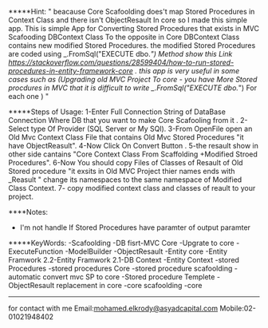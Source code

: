 *****Hint:
"
 beacause Core Scafoolding does't map Stored Procedures in Context Class and there isn't ObjectResault In core   so I made this simple app.
 This is simple App for Converting  Stored Procedures  that exists in MVC Scafooding  DBContext Class To the opposite in Core DBContext Class contains new  modified Stored Procedures.
 the modified Stored Procedures  are coded using _.FromSql("EXECUTE dbo.*") Method show this Link https://stackoverflow.com/questions/28599404/how-to-run-stored-procedures-in-entity-framework-core  .
 this app is very useful in some cases  such as  (Upgrading old MVC Project To core -  you have More  Stored procdures in MVC that it is  difficult to write  _.FromSql("EXECUTE dbo.*") For each one   )
"

*****Steps of Usage:
1-Enter Full Connection String of  DataBase Connection Where DB that you want to make Core Scafooling from it .
2-Select type Of Provider (SQL Server or My SQl).
3-From OpenFile open an Old Mvc Context Class File that contains  Old Mvc Stored Procedures "it have ObjectReasult".
4-Now Click On Convert Button .
5-the resault show in other side cantains "Core Context Class From Scaffolding +Modified Stroed Procedures".
6-Now You should copy Files of  Classes of Resault of Old Stored procedure "it exsits in Old MVC Project  thier names ends with _Reasult "  change its namespaces to the same namespace of Modified Class Context.
7- copy modified context class and classes of reault to your project.

****Notes:
- I'm not handle If Stored Procedures have paramter of output  paramter

*****KeyWords:
-Scafoolding 
-DB fisrt-MVC Core
-Upgrate to core
-ExecuteFunction
-ModelBuilder
-ObjectResault
-Entity core
-Entity Framwork 2.2-Entity Framwork 2.1-DB Context
-Entity Context
-stored Procedures
-stored procedures Core
-stored procedure scafoolding
-automatic convert mvc SP to core 
-Stored procedure Templete
-ObjectResault replacement in core
-core scafoolding
-core

********************************************************************************************************************************
for contact with me 
Email:mohamed.elkrody@asyadcapital.com
Mobile:02-01021948402
